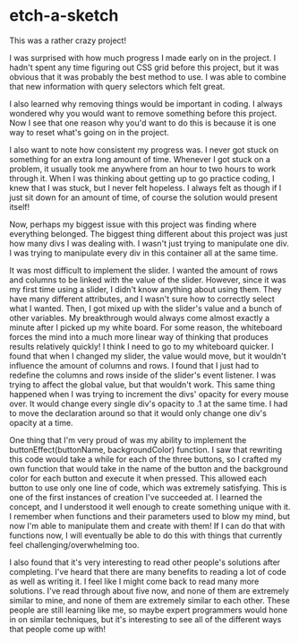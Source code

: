 # etch-a-sketch

This was a rather crazy project!

I was surprised with how much progress I made early on in the project. I hadn't spent any time figuring out CSS grid before this project, but it was obvious that it was probably the best method to use. I was able to combine that new information with query selectors which felt great.

I also learned why removing things would be important in coding. I always wondered why you would want to remove something before this project. Now I see that one reason why you'd want to do this is because it is one way to reset what's going on in the project.

I also want to note how consistent my progress was. I never got stuck on something for an extra long amount of time. Whenever I got stuck on a problem, it usually took me anywhere from an hour to two hours to work through it. When I was thinking about getting up to go practice coding, I knew that I was stuck, but I never felt hopeless. I always felt as though if I just sit down for an amount of time, of course the solution would present itself!

Now, perhaps my biggest issue with this project was finding where everything belonged.
The biggest thing different about this project was just how many divs I was dealing with. I wasn't just trying to manipulate one div. I was trying to manipulate every div in this container all at the same time. 

It was most difficult to implement the slider. I wanted the amount of rows and columns to be linked with the value of the slider. However, since it was my first time using a slider, I didn't know anything about using them. They have many different attributes, and I wasn't sure how to correctly select what I wanted. Then, I got mixed up with the slider's value and a bunch of other variables. My breakthrough would always come almost exactly a minute after I picked up my white board. For some reason, the whiteboard forces the mind into a much more linear way of thinking that produces results relatively quickly! I think I need to go to my whiteboard quicker. I found that when I changed my slider, the value would move, but it wouldn't influence the amount of columns and rows. I found that I just had to redefine the columns and rows inside of the slider's event listener. I was trying to affect the global value, but that wouldn't work. 
This same thing happened when I was trying to increment the divs' opacity for every mouse over. It would change every single div's opacity to .1 at the same time. I had to move the declaration around so that it would only change one div's opacity at a time.

One thing that I'm very proud of was my ability to implement the buttonEffect(buttonName, backgroundColor) function. I saw that rewriting this code would take a while for each of the three buttons, so I crafted my own function that would take in the name of the button and the background color for each button and execute it when pressed. This allowed each button to use only one line of code, which was extremely satisfying. This is one of the first instances of creation I've succeeded at. I learned the concept, and I understood it well enough to create something unique with it. I remember when functions and their parameters used to blow my mind, but now I'm able to manipulate them and create with them! If I can do that with functions now, I will eventually be able to do this with things that currently feel challenging/overwhelming too.

I also found that it's very interesting to read other people's solutions after completing. I've heard that there are many benefits to reading a lot of code as well as writing it. I feel like I might come back to read many more solutions. I've read through about five now, and none of them are extremely similar to mine, and none of them are extremely similar to each other. These people are still learning like me, so maybe expert programmers would hone in on similar techniques, but it's interesting to see all of the different ways that people come up with!